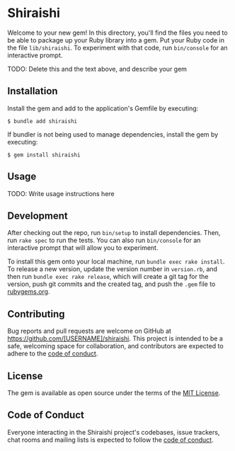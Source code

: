 # Shiraishi

Welcome to your new gem! In this directory, you'll find the files you need to be able to package up your Ruby library into a gem. Put your Ruby code in the file `lib/shiraishi`. To experiment with that code, run `bin/console` for an interactive prompt.

TODO: Delete this and the text above, and describe your gem

## Installation

Install the gem and add to the application's Gemfile by executing:

    $ bundle add shiraishi

If bundler is not being used to manage dependencies, install the gem by executing:

    $ gem install shiraishi

## Usage

TODO: Write usage instructions here

## Development

After checking out the repo, run `bin/setup` to install dependencies. Then, run `rake spec` to run the tests. You can also run `bin/console` for an interactive prompt that will allow you to experiment.

To install this gem onto your local machine, run `bundle exec rake install`. To release a new version, update the version number in `version.rb`, and then run `bundle exec rake release`, which will create a git tag for the version, push git commits and the created tag, and push the `.gem` file to [rubygems.org](https://rubygems.org).

## Contributing

Bug reports and pull requests are welcome on GitHub at https://github.com/[USERNAME]/shiraishi. This project is intended to be a safe, welcoming space for collaboration, and contributors are expected to adhere to the [code of conduct](https://github.com/[USERNAME]/shiraishi/blob/main/CODE_OF_CONDUCT.md).

## License

The gem is available as open source under the terms of the [MIT License](https://opensource.org/licenses/MIT).

## Code of Conduct

Everyone interacting in the Shiraishi project's codebases, issue trackers, chat rooms and mailing lists is expected to follow the [code of conduct](https://github.com/[USERNAME]/shiraishi/blob/main/CODE_OF_CONDUCT.md).

